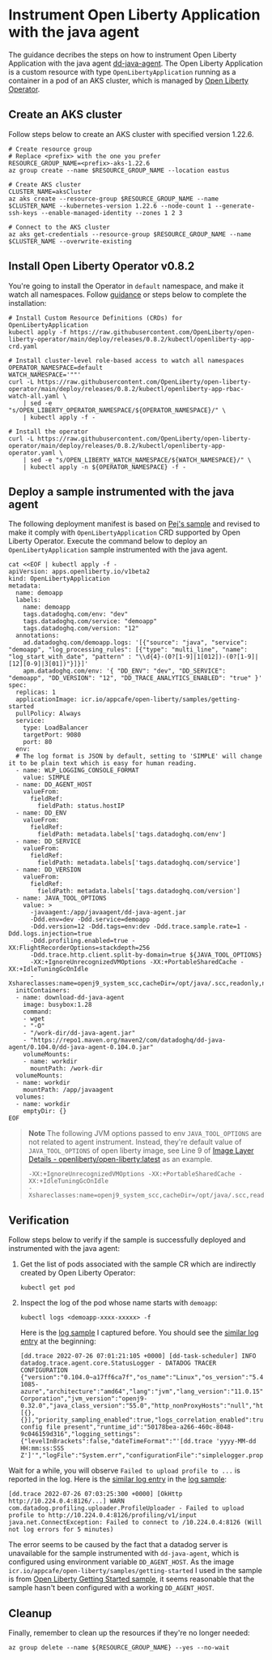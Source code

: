 # Instrument Open Liberty Application with the java agent

The guidance decribes the steps on how to instrument Open Liberty Application with the java agent [dd-java-agent](https://mvnrepository.com/artifact/com.datadoghq/dd-java-agent). The Open Liberty Application is a custom resource with type `OpenLibertyApplication` running as a container in a pod of an AKS cluster, which is managed by [Open Liberty Operator](https://github.com/OpenLiberty/open-liberty-operator).

## Create an AKS cluster

Follow steps below to create an AKS cluster with specified version 1.22.6.

```azurecli-interactive
# Create resource group
# Replace <prefix> with the one you prefer 
RESOURCE_GROUP_NAME=<prefix>-aks-1.22.6
az group create --name $RESOURCE_GROUP_NAME --location eastus

# Create AKS cluster
CLUSTER_NAME=aksCluster
az aks create --resource-group $RESOURCE_GROUP_NAME --name $CLUSTER_NAME --kubernetes-version 1.22.6 --node-count 1 --generate-ssh-keys --enable-managed-identity --zones 1 2 3

# Connect to the AKS cluster
az aks get-credentials --resource-group $RESOURCE_GROUP_NAME --name $CLUSTER_NAME --overwrite-existing
```

## Install Open Liberty Operator v0.8.2

You're going to install the Operator in `default` namespace, and make it watch all namespaces. Follow [guidance](https://github.com/OpenLiberty/open-liberty-operator/tree/main/deploy/releases/0.8.2/kubectl) or steps below to complete the installation:

```azurecli-interactive
# Install Custom Resource Definitions (CRDs) for OpenLibertyApplication
kubectl apply -f https://raw.githubusercontent.com/OpenLiberty/open-liberty-operator/main/deploy/releases/0.8.2/kubectl/openliberty-app-crd.yaml

# Install cluster-level role-based access to watch all namespaces
OPERATOR_NAMESPACE=default
WATCH_NAMESPACE='""'
curl -L https://raw.githubusercontent.com/OpenLiberty/open-liberty-operator/main/deploy/releases/0.8.2/kubectl/openliberty-app-rbac-watch-all.yaml \
    | sed -e "s/OPEN_LIBERTY_OPERATOR_NAMESPACE/${OPERATOR_NAMESPACE}/" \
    | kubectl apply -f -

# Install the operator
curl -L https://raw.githubusercontent.com/OpenLiberty/open-liberty-operator/main/deploy/releases/0.8.2/kubectl/openliberty-app-operator.yaml \
    | sed -e "s/OPEN_LIBERTY_WATCH_NAMESPACE/${WATCH_NAMESPACE}/" \
    | kubectl apply -n ${OPERATOR_NAMESPACE} -f -
```

## Deploy a sample instrumented with the java agent

The following deployment manifest is based on [Pej's sample](https://github.com/ptabasso2/springkafkacassandrak8s/blob/df93048571b26026bb5ccf3f70ec27d8f37ebe90/k8s/depl.yaml#L91-L141) and revised to make it comply with `OpenLibertyApplication` CRD supported by Open Liberty Operator.  Execute the command below to deploy an `OpenLibertyApplication` sample instrumented with the java agent.

```azurecli-interactive
cat <<EOF | kubectl apply -f -
apiVersion: apps.openliberty.io/v1beta2
kind: OpenLibertyApplication
metadata:
  name: demoapp
  labels:
    name: demoapp
    tags.datadoghq.com/env: "dev"
    tags.datadoghq.com/service: "demoapp"
    tags.datadoghq.com/version: "12"
  annotations:
    ad.datadoghq.com/demoapp.logs: '[{"source": "java", "service": "demoapp", "log_processing_rules": [{"type": "multi_line", "name": "log_start_with_date", "pattern" : "\\d{4}-(0?[1-9]|1[012])-(0?[1-9]|[12][0-9]|3[01])"}]}]'
    apm.datadoghq.com/env: '{ "DD_ENV": "dev", "DD_SERVICE": "demoapp", "DD_VERSION": "12", "DD_TRACE_ANALYTICS_ENABLED": "true" }'
spec:
  replicas: 1
  applicationImage: icr.io/appcafe/open-liberty/samples/getting-started
  pullPolicy: Always
  service:
    type: LoadBalancer
    targetPort: 9080
    port: 80
  env:
  # The log format is JSON by default, setting to 'SIMPLE' will change it to be plain text which is easy for human reading.
  - name: WLP_LOGGING_CONSOLE_FORMAT
    value: SIMPLE
  - name: DD_AGENT_HOST
    valueFrom:
      fieldRef:
        fieldPath: status.hostIP
  - name: DD_ENV
    valueFrom:
      fieldRef:
        fieldPath: metadata.labels['tags.datadoghq.com/env']
  - name: DD_SERVICE
    valueFrom:
      fieldRef:
        fieldPath: metadata.labels['tags.datadoghq.com/service']
  - name: DD_VERSION
    valueFrom:
      fieldRef:
        fieldPath: metadata.labels['tags.datadoghq.com/version']
  - name: JAVA_TOOL_OPTIONS
    value: >
      -javaagent:/app/javaagent/dd-java-agent.jar 
      -Ddd.env=dev -Ddd.service=demoapp 
      -Ddd.version=12 -Ddd.tags=env:dev -Ddd.trace.sample.rate=1 -Ddd.logs.injection=true 
      -Ddd.profiling.enabled=true -XX:FlightRecorderOptions=stackdepth=256 
      -Ddd.trace.http.client.split-by-domain=true ${JAVA_TOOL_OPTIONS}
      -XX:+IgnoreUnrecognizedVMOptions -XX:+PortableSharedCache -XX:+IdleTuningGcOnIdle 
      -Xshareclasses:name=openj9_system_scc,cacheDir=/opt/java/.scc,readonly,nonFatal
  initContainers:
  - name: download-dd-java-agent
    image: busybox:1.28
    command:
    - wget
    - "-O"
    - "/work-dir/dd-java-agent.jar"
    - "https://repo1.maven.org/maven2/com/datadoghq/dd-java-agent/0.104.0/dd-java-agent-0.104.0.jar"
    volumeMounts:
    - name: workdir
      mountPath: /work-dir
  volumeMounts:
  - name: workdir
    mountPath: /app/javaagent
  volumes:
  - name: workdir
    emptyDir: {}
EOF
```

> **Note**
> The following JVM options passed to env `JAVA_TOOL_OPTIONS` are not related to agent instrument. Instead, they're default value of `JAVA_TOOL_OPTIONS` of open liberty image, see Line 9 of [Image Layer Details - openliberty/open-liberty:latest](https://hub.docker.com/layers/open-liberty/openliberty/open-liberty/latest/images/sha256-0fd8f1ef4a324af43912fbfb6a720b9294af4be39183777490c87f40c08577a5?context=explore) as an example.
> 
> ```
> -XX:+IgnoreUnrecognizedVMOptions -XX:+PortableSharedCache -XX:+IdleTuningGcOnIdle 
> -Xshareclasses:name=openj9_system_scc,cacheDir=/opt/java/.scc,readonly,nonFatal
> ```

## Verification

Follow steps below to verify if the sample is successfully deployed and instrumented with the java agent:

1. Get the list of pods associated with the sample CR which are indirectly created by Open Liberty Operator:

   ```
   kubectl get pod
   ```

1. Inspect the log of the pod whose name starts with `demoapp`:

   ```
   kubectl logs <demoapp-xxxx-xxxxx> -f
   ```

   Here is the [log sample](./log/pod.log) I captured before. You should see the [similar log entry](https://github.com/majguo/java-on-azure-samples/blob/main/ola-instrument/log/pod.log#L1) at the beginning:

   ```
   [dd.trace 2022-07-26 07:01:21:105 +0000] [dd-task-scheduler] INFO datadog.trace.agent.core.StatusLogger - DATADOG TRACER CONFIGURATION {"version":"0.104.0~a17ff6ca7f","os_name":"Linux","os_version":"5.4.0-1085-azure","architecture":"amd64","lang":"jvm","lang_version":"11.0.15","jvm_vendor":"IBM Corporation","jvm_version":"openj9-0.32.0","java_class_version":"55.0","http_nonProxyHosts":"null","http_proxyHost":"null","enabled":true,"service":"demoapp","agent_url":"http://10.224.0.4:8126","agent_error":true,"debug":false,"analytics_enabled":false,"sample_rate":1.0,"sampling_rules":[{},{}],"priority_sampling_enabled":true,"logs_correlation_enabled":true,"profiling_enabled":true,"appsec_enabled":false,"dd_version":"0.104.0~a17ff6ca7f","health_checks_enabled":true,"configuration_file":"no config file present","runtime_id":"50178bea-a266-460c-8048-9c046159d316","logging_settings":{"levelInBrackets":false,"dateTimeFormat":"'[dd.trace 'yyyy-MM-dd HH:mm:ss:SSS Z']'","logFile":"System.err","configurationFile":"simplelogger.properties","showShortLogName":false,"showDateTime":true,"showLogName":true,"showThreadName":true,"defaultLogLevel":"INFO","warnLevelString":"WARN","embedException":false},"cws_enabled":false,"cws_tls_refresh":5000}
   ``` 

Wait for a while, you will observe `Failed to upload profile to ...` is reported in the log. Here is the [similar log entry](https://github.com/majguo/java-on-azure-samples/blob/main/ola-instrument/log/pod.log#L58) in the [log sample](./log/pod.log):

```
[dd.trace 2022-07-26 07:03:25:300 +0000] [OkHttp http://10.224.0.4:8126/...] WARN com.datadog.profiling.uploader.ProfileUploader - Failed to upload profile to http://10.224.0.4:8126/profiling/v1/input java.net.ConnectException: Failed to connect to /10.224.0.4:8126 (Will not log errors for 5 minutes)
```

The error seems to be caused by the fact that a datadog server is unavailable for the sample instrumented with `dd-java-agent`, which is configured using environment variable `DD_AGENT_HOST`. As the image `icr.io/appcafe/open-liberty/samples/getting-started` I used in the sample is from [Open Liberty Getting Started sample](https://github.com/OpenLiberty/sample-getting-started), it seems reasonable that the sample hasn't been configured with a working `DD_AGENT_HOST`.

## Cleanup

Finally, remember to clean up the resources if they're no longer needed:

```azurecli-interactive
az group delete --name ${RESOURCE_GROUP_NAME} --yes --no-wait 
```
